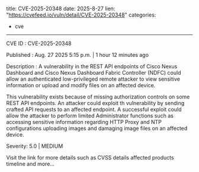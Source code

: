  
title: CVE-2025-20348
date: 2025-8-27
lien: "https://cvefeed.io/vuln/detail/CVE-2025-20348"
categories:
  - cve
---

CVE ID : CVE-2025-20348

Published :  Aug. 27
2025
5:15 p.m. | 1 hour
12 minutes ago

Description : A vulnerability in the REST API endpoints of Cisco Nexus Dashboard and Cisco Nexus Dashboard Fabric Controller (NDFC) could allow an authenticated
low-privileged
remote attacker to view sensitive information or upload and modify files on an affected device.

This vulnerability exists because of missing authorization controls on some REST API endpoints. An attacker could exploit th vulnerability by sending crafted API requests to an affected endpoint. A successful exploit could allow the attacker to perform limited Administrator functions
such as accessing sensitive information regarding HTTP Proxy and NTP configurations
uploading images
and damaging image files on an affected device.

Severity: 5.0 | MEDIUM

Visit the link for more details
such as CVSS details
affected products
timeline
and more...
